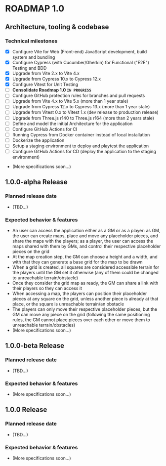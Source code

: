 # ROADMAP 1.0

## Architecture, tooling & codebase
### Technical milestones
- [x] Configure Vite for Web (Front-end) JavaScript development, build system and bundling
- [x] Configure Cypress (with Cucumber/Gherkin) for Functional ("E2E") Testing and BDD
- [x] Upgrade from Vite 2.x to Vite 4.x
- [x] Upgrade from Cypress 10.x to Cypress 12.x
- [x] Configure Vitest for Unit Testing
- [ ] **Consolidate Roadmap 1.0 `IN PROGRESS`**
- [ ] Configure GitHub protection rules for branches and pull requests
- [ ] Upgrade from Vite 4.x to Vite 5.x (more than 1 year stale)
- [ ] Upgrade from Cypress 12.x to Cypress 13.x (more than 1 year stale)
- [ ] Upgrade from Vitest 0.x to Vitest 1.x (dev release to production release)
- [ ] Upgrade from Three.js r140 to Three.js r164 (more than 2 years stale)
- [ ] Define and model the initial Architecture for the application
- [ ] Configure GitHub Actions for CI
- [ ] Running Cypress from Docker container instead of local installation
- [ ] Dockerize the application
- [ ] Setup a staging environment to deploy and playtest the application
- [ ] Configure GitHub Actions for CD (deploy the application to the staging environment)
- (More specifications soon...)

## 1.0.0-alpha Release
### Planned release date
- (TBD...)
### Expected behavior & features
- An user can access the application either as a GM or as a player: as GM, the user can create maps, place and move any placeholder pieces, and share the maps with the players; as a player, the user can access the maps shared with them by GMs, and control their respective placeholder pieces on the grid
- At the map creation step, the GM can choose a height and a width, and with that they can generate a base grid for the map to be drawn
- When a grid is created, all squares are considered accessible terrain for the players until the GM set it otherwise (any of them could be changed to unreachable terrain/obstacle)
- Once they consider the grid map as ready, the GM can share a link with their players so they can access it
- When accessing a map, the players can position their placeholder pieces at any square on the grid, unless another piece is already at that place, or the square is unreachable terrain/an obstacle
- The players can only move their respective placeholder pieces, but the GM can move any piece on the grid (following the same positioning rules, the GM cannot place pieces over each other or move them to unreachable terrain/obstacles)
- (More specifications soon...)

## 1.0.0-beta Release
### Planned release date
- (TBD...)
### Expected behavior & features
- (More specifications soon...)

## 1.0.0 Release
### Planned release date
- (TBD...)
### Expected behavior & features
- (More specifications soon...)
